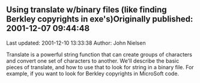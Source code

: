 ## Using translate w/binary files  (like finding Berkley copyrights in exe's)Originally published: 2001-12-07 09:44:48 
Last updated: 2001-12-10 13:33:38 
Author: John Nielsen 
 
Translate is a powerful string function that can create groups of characters and convert one set of characters to another.   We'll describe the basic pieces of translate, and how to use that to look for string in a binary file. For example, if you want to look for Berkley copyrights in MicroSoft code.